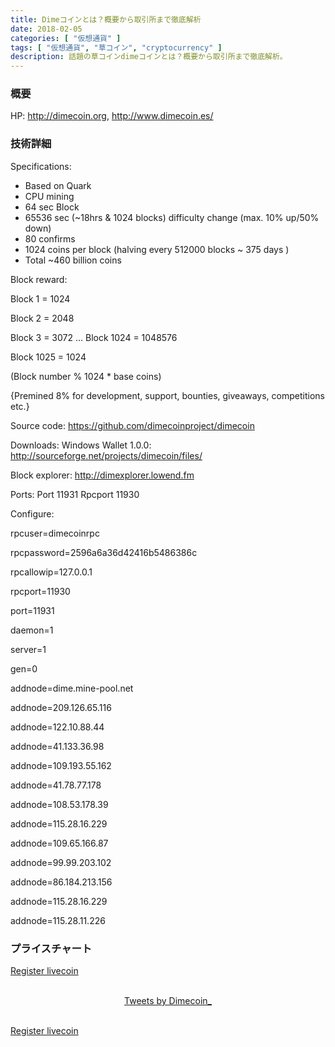 ```yaml
---
title: Dimeコインとは？概要から取引所まで徹底解析
date: 2018-02-05
categories: [ "仮想通貨" ]
tags: [ "仮想通貨", "草コイン", "cryptocurrency" ]
description: 話題の草コインdimeコインとは？概要から取引所まで徹底解析。
---
```


### 概要

HP: http://dimecoin.org, http://www.dimecoin.es/


### 技術詳細


Specifications:

- Based on Quark
- CPU mining
- 64 sec Block
- 65536 sec (~18hrs & 1024 blocks) difficulty change (max. 10% up/50% down)
- 80 confirms
- 1024 coins per block  (halving every 512000 blocks ~ 375 days )
- Total ~460 billion coins

Block reward:

Block 1 = 1024

Block 2 = 2048

Block 3 = 3072
...
Block 1024 = 1048576

Block 1025 = 1024

(Block number % 1024 * base coins)

{Premined 8% for development, support, bounties, giveaways, competitions etc.}

Source code: https://github.com/dimecoinproject/dimecoin

Downloads: Windows Wallet 1.0.0: http://sourceforge.net/projects/dimecoin/files/

Block explorer: http://dimexplorer.lowend.fm

Ports:
Port 11931
Rpcport 11930

Configure:

rpcuser=dimecoinrpc

rpcpassword=2596a6a36d42416b5486386c

rpcallowip=127.0.0.1

rpcport=11930

port=11931

daemon=1

server=1

gen=0

addnode=dime.mine-pool.net

addnode=209.126.65.116

addnode=122.10.88.44

addnode=41.133.36.98

addnode=109.193.55.162

addnode=41.78.77.178

addnode=108.53.178.39

addnode=115.28.16.229

addnode=109.65.166.87

addnode=99.99.203.102

addnode=86.184.213.156

addnode=115.28.16.229

addnode=115.28.11.226

### プライスチャート

<script type="text/javascript" src="https://files.coinmarketcap.com/static/widget/currency.js"></script><div class="coinmarketcap-currency-widget" data-currency="dimecoin" data-base="JPY" data-secondary="BTC" data-ticker="true" data-rank="true" data-marketcap="true" data-volume="true" data-stats="JPY" data-statsticker="true"></div>



<a href="https://goo.gl/vGGnnF" class="button big">Register livecoin</a>

</br>


<div align = "center">
    <a class="twitter-timeline" data-width="50%" data-height="315" href="https://twitter.com/Dimecoin_?ref_src=twsrc%5Etfw">Tweets by Dimecoin_</a> <script async src="https://platform.twitter.com/widgets.js" charset="utf-8"></script>
<div>

</br>



<div align="left">

<a href="https://goo.gl/vGGnnF" class="button big">Register livecoin</a>

